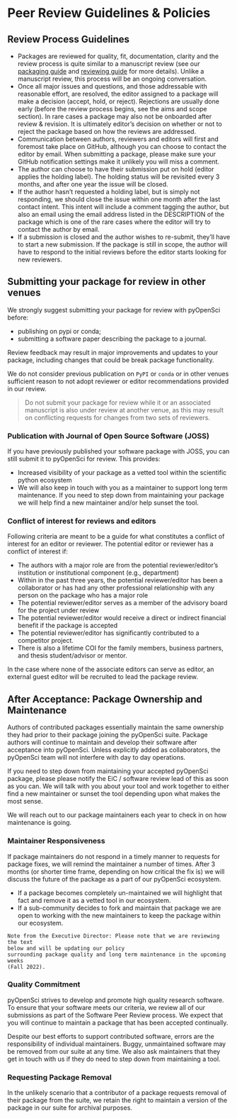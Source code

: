# Peer Review Guidelines & Policies

## Review Process Guidelines

- Packages are reviewed for quality, fit, documentation, clarity and the review process
  is quite similar to a manuscript review (see our [packaging guide](../authoring/overview)
  and [reviewing guide](../open-source-software-submissions/reviewer-guide) for more details). Unlike a
  manuscript review, this process will be an ongoing conversation.
- Once all major issues and questions, and those addressable with reasonable effort, are
  resolved, the editor assigned to a package will make a decision (accept, hold, or
  reject). Rejections are usually done early (before the review process begins, see the
  aims and scope section). In rare cases a package may also not be onboarded after
  review & revision. It is ultimately editor’s decision on whether or not to reject the
  package based on how the reviews are addressed.
- Communication between authors, reviewers and editors will first and foremost take
  place on GitHub, although you can choose to contact the editor by email. When
  submitting a package, please make sure your GitHub notification settings make it
  unlikely you will miss a comment.
- The author can choose to have their submission put on hold (editor applies the holding
  label). The holding status will be revisited every 3 months, and after one year the
  issue will be closed.
- If the author hasn’t requested a holding label, but is simply not responding, we
  should close the issue within one month after the last contact intent. This intent
  will include a comment tagging the author, but also an email using the email address
  listed in the DESCRIPTION of the package which is one of the rare cases where the
  editor will try to contact the author by email.
- If a submission is closed and the author wishes to re-submit, they’ll have to start a
  new submission. If the package is still in scope, the author will have to respond to
  the initial reviews before the editor starts looking for new reviewers.

## Submitting your package for review in other venues

We strongly suggest submitting your package for review with pyOpenSci before:
 
*  publishing on pypi or conda; 
*  submitting a software paper describing the package to a journal. 
 
Review feedback may result in major improvements and updates to your package, 
including changes that could be break package functionality. 

We do not consider previous publication on `PyPI` or `conda` or in other venues 
sufficient reason to not adopt reviewer or editor recommendations provided in 
our review.

> Do not submit your package for review while it or an associated manuscript is 
> also under review at another venue, as this may result on conflicting requests 
> for changes from two sets of reviewers.

### Publication with Journal of Open Source Software (JOSS)
If you have previously published your software package with JOSS, you can still
submit it to pyOpenSci for review. This provides:

* Increased visibility of your package as a vetted tool within the scientific python ecosystem
* We will also keep in touch with you as a maintainer to support long term maintenance. If you need to step down from maintaining your package we will help find a new maintainer and/or help sunset the tool.

### Conflict of interest for reviews and editors
Following criteria are meant to be a guide for what constitutes a conflict of interest
for an editor or reviewer. The potential editor or reviewer has a conflict of interest
if:

- The authors with a major role are from the potential reviewer/editor’s institution or institutional component (e.g., department)
- Within in the past three years, the potential reviewer/editor has been a collaborator
  or has had any other professional relationship with any person on the package who has
  a major role
- The potential reviewer/editor serves as a member of the advisory board for the project under review
- The potential reviewer/editor would receive a direct or indirect financial benefit if the package is accepted
- The potential reviewer/editor has significantly contributed to a competitor project.
- There is also a lifetime COI for the family members, business partners, and thesis student/advisor or mentor.

In the case where none of the associate editors can serve as editor, an 
external guest editor will be recruited to lead the package review.

## After Acceptance: Package Ownership and Maintenance

Authors of contributed packages essentially maintain the same ownership they 
had prior to their package joining the pyOpenSci suite. Package authors will 
continue to maintain
and develop their software after acceptance into pyOpenSci. Unless explicitly added as
collaborators, the pyOpenSci team will not interfere with day to day operations.

If you need to step down from maintaining your accepted pyOpenSci package, please
please notify the EiC / software review lead of this as soon as you can. We 
will talk with you about your tool and work together to either find a new maintainer or sunset the tool depending upon what makes the most sense. 

We will reach out to our package maintainers each year to check in on how 
maintenance is going. 

### Maintainer Responsiveness
If package maintainers do not respond in a timely manner to requests for 
package fixes, we will remind the maintainer a number of times. After 3 months 
(or shorter time frame, depending on how critical the fix is) we will discuss 
the future of the package as a part of our pyOpenSci ecosystem. 

* If a package becomes completely un-maintained we will highlight that fact and 
remove it as a vetted tool in our ecosystem.
* If a sub-community decides to fork and maintain that package we are open to working with the new maintainers to keep the package within our ecosystem.

<!-- Should authors abandon the maintenance of an actively used package in our suite, 
we will consider petitioning PyPI to transfer package maintainer status to pyOpenSci. -->


```{note}
Note from the Executive Director: Please note that we are reviewing the text 
below and will be updating our policy 
surrounding package quality and long term maintenance in the upcoming weeks 
(Fall 2022).
```

### Quality Commitment
pyOpenSci strives to develop and promote high quality research software. To ensure that
your software meets our criteria, we review all of our submissions as part of the
Software Peer Review process. We expect that you will continue to maintain a 
package that has been accepted continually. 

Despite our best efforts to support contributed software, errors are the responsibility
of individual maintainers. Buggy, unmaintained software may be removed from our suite at
any time. We also ask maintainers that they get in touch with us if they do need 
to step down from maintaining a tool. 



### Requesting Package Removal
In the unlikely scenario that a contributor of a package requests removal of their
package from the suite, we retain the right to maintain a version of the package in our
suite for archival purposes.
